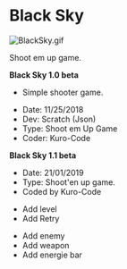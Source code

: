 
# Black Sky
![BlackSky.gif](https://github.com/KURO-CODE/Scratch-Code/blob/master/Shoot-Em-Up/BlackSky/BlackSky.gif)

Shoot em up game.

**Black Sky 1.0 beta**

+ Simple shooter game.
 
* Date: 11/25/2018
* Dev: Scratch (Json)
* Type: Shoot em Up Game
* Coder: Kuro-Code

**Black Sky 1.1 beta** 

* Date: 21/01/2019
* Type: Shoot'en up game.
* Coded by Kuro-Code

- Add level
- Add Retry 
+ Add enemy
+ Add weapon
+ Add energie bar
